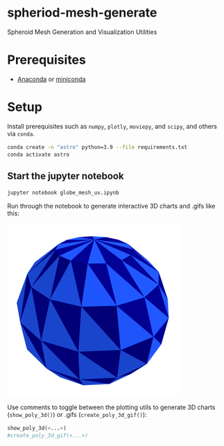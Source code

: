 # spheriod-mesh-generate
Spheroid Mesh Generation and Visualization Utilities

# Prerequisites

* [Anaconda](https://www.anaconda.com/) or [miniconda](https://docs.conda.io/en/latest/miniconda.html)

# Setup
Install prerequisites such as `numpy`, `plotly`, `moviepy`, and `scipy`, and others via `conda`.

```sh
conda create -n "astro" python=3.9 --file requirements.txt
conda activate astro
```

## Start the jupyter notebook
```sh
jupyter notebook globe_mesh_uv.ipynb
```

Run through the notebook to generate interactive 3D charts and .gifs like this:

![Gif example](./image/uv_spheroid_full.gif)

Use comments to toggle between the plotting utils to generate 3D charts (`show_poly_3d()`) or
.gifs (`create_poly_3d_gif()`):
```py
show_poly_3d(<...>)
#create_poly_3d_gif(<...>)
```
